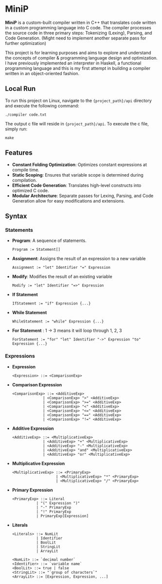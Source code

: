 # MiniP

**MiniP** is a custom-built compiler written in C++ that translates code written in a custom programming language into C code. The compiler processes the source code in three primary steps: Tokenizing (Lexing), Parsing, and Code Generation. (Might need to implement another separate pass for further optimization)

This project is for learning purposes and aims to explore and understand the concepts of compiler & programming language design and optimization. I have previously implemented an interpreter in Haskell, a functional programming language and this is my first attempt in building a compiler written in an object-oriented fashion.

## Local Run
To run this project on Linux, navigate to the `{project_path}/api` directory and execute the following command:

    ./compiler code.txt

The output c file will reside in `{project_path}/api`. To execute the c file, simply run:

    make
    
## Features

- **Constant Folding Optimization**: Optimizes constant expressions at compile time.
- **Static Scoping**: Ensures that variable scope is determined during compilation.
- **Efficient Code Generation**: Translates high-level constructs into optimized C code.
- **Modular Architecture**: Separate passes for Lexing, Parsing, and Code Generation allow for easy modifications and extensions.
## Syntax

### Statements

- **Program**: A sequence of statements.
  ```plaintext
  Program := Statement[]
- **Assignment**: Assigns the result of an expression to a new variable
  ```plaintext
  Assignment := "let" Identifier "=" Expression
- **Modify**: Modifies the result of an existing variable
  ```plaintext
  Modify := "let" Identifier "=>" Expression
- **If Statement**
  ```plaintext
  IfStatement := "if" Expression {...}
- **While Statement**
  ```plaintext
  WhileStatement := "while" Expression {...}
- **For Statement** : 1 -> 3 means it will loop through 1, 2, 3
  ```plaintext
  ForStatement := "for" "let" Identifier "->" Expression "to" Expression {...}
  
### Expressions

- **Expression**
  ```plaintext
  <Expression> ::= <ComparisonExp>
- **Comparison Expression**
  ```plaintext
  <ComparisonExp> ::= <AdditiveExp> 
                | <ComparisonExp> ">" <AdditiveExp>
                | <ComparisonExp> ">=" <AdditiveExp>
                | <ComparisonExp> "<" <AdditiveExp>
                | <ComparisonExp> "<=" <AdditiveExp>
                | <ComparisonExp> "==" <AdditiveExp>
                | <ComparisonExp> "!=" <AdditiveExp>
  
- **Additive Expression**
  ```plaintext
  <AdditiveExp> ::= <MultiplicativeExp> 
                | <AdditiveExp> "+" <MultiplicativeExp>
                | <AdditiveExp> "-" <MultiplicativeExp>
                | <AdditiveExp> "and" <MultiplicativeExp>
                | <AdditiveExp> "or" <MultiplicativeExp>
- **Multiplicative Expression**
  ```plaintext
  <MultiplicativeExp> ::= <PrimaryExp>
                      | <MultiplicativeExp> "*" <PrimaryExp>
                      | <MultiplicativeExp> "/" <PrimaryExp>
- **Primary Expression**
  ```plaintext
  <PrimaryExp> ::= Literal
             | "(" Expression ")"
             | "-" PrimaryExp
             | "!" PrimaryExp
             | PrimaryExp[Expression]

- **Literals**
  ```plaintext
  <Literals> ::= NumLit
             | Identifier
             | BoolLit
             | StringLit
             | ArrayLit

  <NumLit> ::= `decimal number`
  <Identifier> ::= `variable name`
  <BoolLit> ::= true | false
  <StringLit> ::= "`group of characters`"
  <ArrayLit> ::= [Expression, Expression, ...]
  
